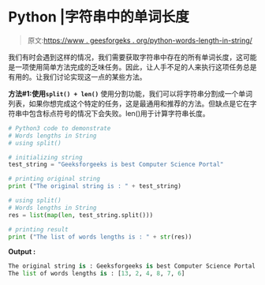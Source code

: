 # Python |字符串中的单词长度

> 原文:[https://www . geesforgeks . org/python-words-length-in-string/](https://www.geeksforgeeks.org/python-words-lengths-in-string/)

我们有时会遇到这样的情况，我们需要获取字符串中存在的所有单词长度，这可能是一项使用简单方法完成的乏味任务。因此，让人手不足的人来执行这项任务总是有用的。让我们讨论实现这一点的某些方法。

**方法#1:使用`split() + len()`**
使用分割功能，我们可以将字符串分割成一个单词列表，如果你想完成这个特定的任务，这是最通用和推荐的方法。但缺点是它在字符串中包含标点符号的情况下会失败。len()用于计算字符串长度。

```py
# Python3 code to demonstrate 
# Words lengths in String
# using split()

# initializing string 
test_string = "Geeksforgeeks is best Computer Science Portal"

# printing original string
print ("The original string is : " + test_string)

# using split()
# Words lengths in String
res = list(map(len, test_string.split()))

# printing result
print ("The list of words lengths is : " + str(res))
```

**Output :**

```py
The original string is : Geeksforgeeks is best Computer Science Portal
The list of words lengths is : [13, 2, 4, 8, 7, 6]

```